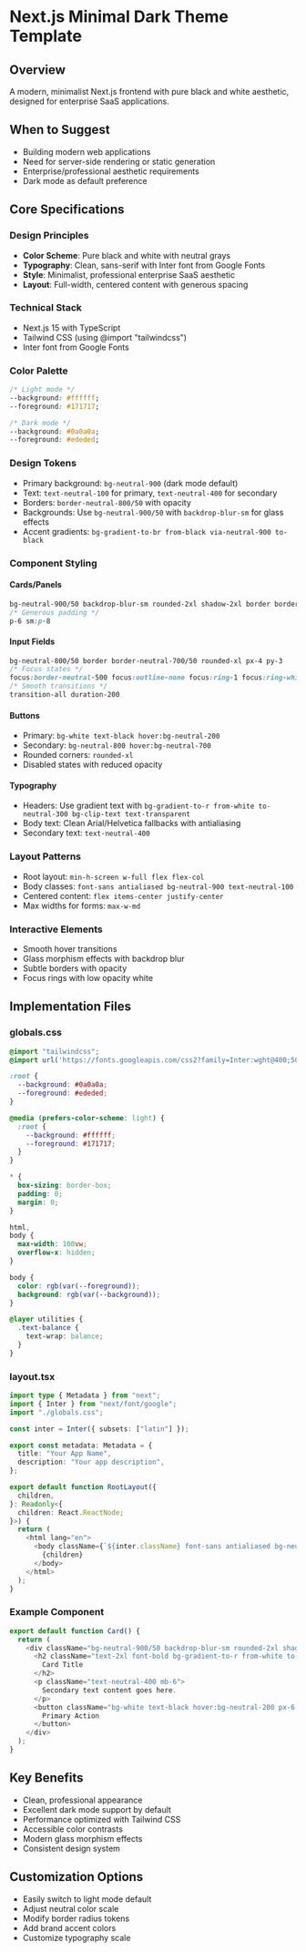 # Next.js Minimal Dark Theme Template

## Overview
A modern, minimalist Next.js frontend with pure black and white aesthetic, designed for enterprise SaaS applications.

## When to Suggest
- Building modern web applications
- Need for server-side rendering or static generation
- Enterprise/professional aesthetic requirements
- Dark mode as default preference

## Core Specifications

### Design Principles
- **Color Scheme**: Pure black and white with neutral grays
- **Typography**: Clean, sans-serif with Inter font from Google Fonts
- **Style**: Minimalist, professional enterprise SaaS aesthetic
- **Layout**: Full-width, centered content with generous spacing

### Technical Stack
- Next.js 15 with TypeScript
- Tailwind CSS (using @import "tailwindcss")
- Inter font from Google Fonts

### Color Palette
```css
/* Light mode */
--background: #ffffff;
--foreground: #171717;

/* Dark mode */
--background: #0a0a0a;
--foreground: #ededed;
```

### Design Tokens
- Primary background: `bg-neutral-900` (dark mode default)
- Text: `text-neutral-100` for primary, `text-neutral-400` for secondary
- Borders: `border-neutral-800/50` with opacity
- Backgrounds: Use `bg-neutral-900/50` with `backdrop-blur-sm` for glass effects
- Accent gradients: `bg-gradient-to-br from-black via-neutral-900 to-black`

### Component Styling

#### Cards/Panels
```css
bg-neutral-900/50 backdrop-blur-sm rounded-2xl shadow-2xl border border-neutral-800/50
/* Generous padding */
p-6 sm:p-8
```

#### Input Fields
```css
bg-neutral-800/50 border border-neutral-700/50 rounded-xl px-4 py-3
/* Focus states */
focus:border-neutral-500 focus:outline-none focus:ring-1 focus:ring-white/10
/* Smooth transitions */
transition-all duration-200
```

#### Buttons
- Primary: `bg-white text-black hover:bg-neutral-200`
- Secondary: `bg-neutral-800 hover:bg-neutral-700`
- Rounded corners: `rounded-xl`
- Disabled states with reduced opacity

#### Typography
- Headers: Use gradient text with `bg-gradient-to-r from-white to-neutral-300 bg-clip-text text-transparent`
- Body text: Clean Arial/Helvetica fallbacks with antialiasing
- Secondary text: `text-neutral-400`

### Layout Patterns
- Root layout: `min-h-screen w-full flex flex-col`
- Body classes: `font-sans antialiased bg-neutral-900 text-neutral-100`
- Centered content: `flex items-center justify-center`
- Max widths for forms: `max-w-md`

### Interactive Elements
- Smooth hover transitions
- Glass morphism effects with backdrop blur
- Subtle borders with opacity
- Focus rings with low opacity white

## Implementation Files

### globals.css
```css
@import "tailwindcss";
@import url('https://fonts.googleapis.com/css2?family=Inter:wght@400;500;600;700&display=swap');

:root {
  --background: #0a0a0a;
  --foreground: #ededed;
}

@media (prefers-color-scheme: light) {
  :root {
    --background: #ffffff;
    --foreground: #171717;
  }
}

* {
  box-sizing: border-box;
  padding: 0;
  margin: 0;
}

html,
body {
  max-width: 100vw;
  overflow-x: hidden;
}

body {
  color: rgb(var(--foreground));
  background: rgb(var(--background));
}

@layer utilities {
  .text-balance {
    text-wrap: balance;
  }
}
```

### layout.tsx
```typescript
import type { Metadata } from "next";
import { Inter } from "next/font/google";
import "./globals.css";

const inter = Inter({ subsets: ["latin"] });

export const metadata: Metadata = {
  title: "Your App Name",
  description: "Your app description",
};

export default function RootLayout({
  children,
}: Readonly<{
  children: React.ReactNode;
}>) {
  return (
    <html lang="en">
      <body className={`${inter.className} font-sans antialiased bg-neutral-900 text-neutral-100`}>
        {children}
      </body>
    </html>
  );
}
```

### Example Component
```typescript
export default function Card() {
  return (
    <div className="bg-neutral-900/50 backdrop-blur-sm rounded-2xl shadow-2xl border border-neutral-800/50 p-6 sm:p-8">
      <h2 className="text-2xl font-bold bg-gradient-to-r from-white to-neutral-300 bg-clip-text text-transparent mb-4">
        Card Title
      </h2>
      <p className="text-neutral-400 mb-6">
        Secondary text content goes here.
      </p>
      <button className="bg-white text-black hover:bg-neutral-200 px-6 py-3 rounded-xl font-medium transition-all duration-200">
        Primary Action
      </button>
    </div>
  );
}
```

## Key Benefits
- Clean, professional appearance
- Excellent dark mode support by default
- Performance optimized with Tailwind CSS
- Accessible color contrasts
- Modern glass morphism effects
- Consistent design system

## Customization Options
- Easily switch to light mode default
- Adjust neutral color scale
- Modify border radius tokens
- Add brand accent colors
- Customize typography scale